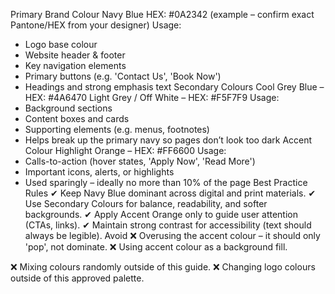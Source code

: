 Primary Brand Colour
Navy Blue
HEX: #0A2342 (example – confirm exact Pantone/HEX from your designer)
Usage:
- Logo base colour
- Website header &amp; footer
- Key navigation elements
- Primary buttons (e.g. &#39;Contact Us&#39;, &#39;Book Now&#39;)
- Headings and strong emphasis text
Secondary Colours
Cool Grey Blue – HEX: #4A6470
Light Grey / Off White – HEX: #F5F7F9
Usage:
- Background sections
- Content boxes and cards
- Supporting elements (e.g. menus, footnotes)
- Helps break up the primary navy so pages don’t look too dark
Accent Colour
Highlight Orange – HEX: #FF6600
Usage:
- Calls-to-action (hover states, &#39;Apply Now&#39;, &#39;Read More&#39;)
- Important icons, alerts, or highlights
- Used sparingly – ideally no more than 10% of the page
Best Practice Rules
✔ Keep Navy Blue dominant across digital and print materials.
✔ Use Secondary Colours for balance, readability, and softer backgrounds.
✔ Apply Accent Orange only to guide user attention (CTAs, links).
✔ Maintain strong contrast for accessibility (text should always be legible).
Avoid
❌ Overusing the accent colour – it should only &#39;pop&#39;, not dominate.
❌ Using accent colour as a background fill.

❌ Mixing colours randomly outside of this guide.
❌ Changing logo colours outside of this approved palette.


